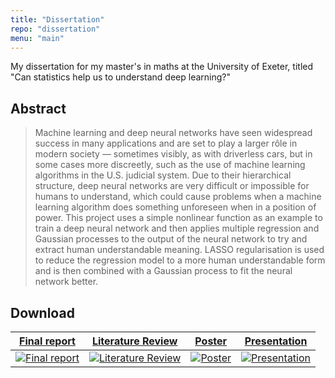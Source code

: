 ```yaml
---
title: "Dissertation"
repo: "dissertation"
menu: "main"
---
```


My dissertation for my master's in maths at the University of Exeter, titled "Can statistics help us to understand deep learning?"

## Abstract

> Machine learning and deep neural networks have seen widespread success in many applications and are set to play a larger rôle in modern society — sometimes visibly, as with driverless cars, but in some cases more discreetly, such as the use of machine learning algorithms in the U.S. judicial system.
> Due to their hierarchical structure, deep neural networks are very difficult or impossible for humans to understand, which could cause problems when a machine learning algorithm does something unforeseen when in a position of power.
> This project uses a simple nonlinear function as an example to train a deep neural network and then applies multiple regression and Gaussian processes to the output of the neural network to try and extract human understandable meaning.
> LASSO regularisation is used to reduce the regression model to a more human understandable form and is then combined with a Gaussian process to fit the neural network better. 

## Download

| [Final report](https://github.com/Hasnep/dissertation/raw/master/dissertation/dissertation.pdf) | [Literature Review](https://github.com/Hasnep/dissertation/raw/master/literaturereview/literaturereview.pdf) | [Poster](https://github.com/Hasnep/dissertation/raw/master/poster/poster.pdf) | [Presentation](https://github.com/Hasnep/dissertation/raw/master/presentation/presentation.pdf) |
|:---:|:---:|:---:|:---:|
| [![Final report](/images/dissertation/dissertation-thumbnail.jpg)](https://github.com/Hasnep/dissertation/raw/master/dissertation/dissertation.pdf) | [![Literature Review](/images/dissertation/literaturereview-thumbnail.jpg)](https://github.com/Hasnep/dissertation/raw/master/literaturereview/literaturereview.pdf) | [![Poster](/images/dissertation/poster-thumbnail.jpg)](https://github.com/Hasnep/dissertation/raw/master/poster/poster.pdf) | [![Presentation](/images/dissertation/presentation-thumbnail.jpg)](https://github.com/Hasnep/dissertation/raw/master/presentation/presentation.pdf) |
